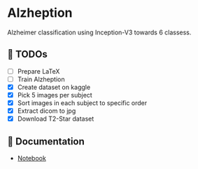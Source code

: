 # Alzheption

Alzheimer classification using Inception-V3 towards 6 classess.

## 🎯 TODOs

- [ ] Prepare LaTeX
- [ ] Train Alzheption
- [x] Create dataset on kaggle
- [x] Pick 5 images per subject
- [x] Sort images in each subject to specific order
- [x] Extract dicom to jpg
- [x] Download T2-Star dataset

## 📖 Documentation

- [Notebook](https://www.kaggle.com/code/hudafn/alzheption)
